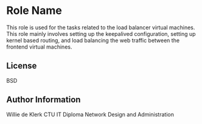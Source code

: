 Role Name
=========

This role is used for the tasks related to the load balancer virtual machines. This role mainly involves setting up the keepalived configuration, setting up kernel based routing, and load balancing the web traffic between the frontend virtual machines. 

License
-------

BSD

Author Information
------------------

Willie de Klerk CTU IT Diploma Network Design and Administration